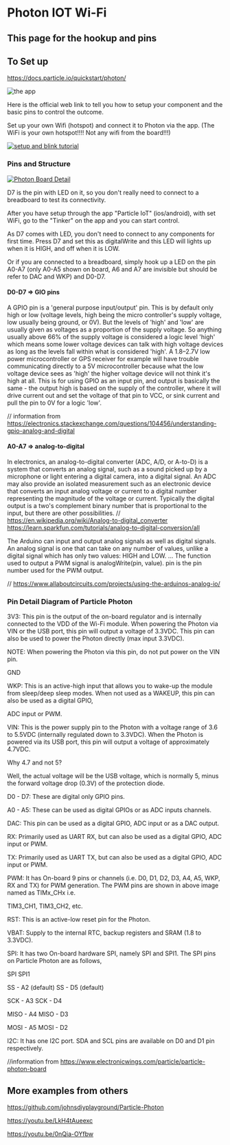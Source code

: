 # Photon IOT Wi-Fi 

## This page for the hookup and pins

## To Set up 
https://docs.particle.io/quickstart/photon/

![the app](https://blog.particle.io/wp-content/uploads/2019/09/app30design.jpg)

Here is the official web link to tell you how to setup your component and the basic pins to control the outcome. 

Set up your own Wifi (hotspot) and connect it to Photon via the app. (The WiFi is your own hotspot!!!! Not any wifi from the board!!!)

[![setup and blink tutorial](https://docs.particle.io/assets/images/photon-kit-new.jpg)](https://vimeo.com/178282058)

### Pins and Structure

[![Photon Board Detail](https://www.electronicwings.com/public/images/user_images/images/Particle_Photon/What%20is%20particle%20photon/Pin%20details%20copy2.jpg)](https://www.electronicwings.com/particle/particle-photon-board)

D7 is the pin with LED on it, so you don't really need to connect to a breadboard to test its connectivity. 

After you have setup through the app "Particle IoT" (ios/android), with set WiFi, go to the "Tinker" on the app and you can start control. 

As D7 comes with LED, you don't need to connect to any components for first time. Press D7 and set this as digitalWrite and this LED will lights up when it is HIGH, and off when it is LOW. 

Or if you are connected to a breadboard, simply hook up a LED on the pin A0-A7 (only A0-A5 shown on board, A6 and A7 are invisible but should be refer to DAC and WKP) and D0-D7.

#### D0-D7 => GIO pins

A GPIO pin is a 'general purpose input/output' pin. This is by default only high or low (voltage levels, high being the micro controller's supply voltage, low usually being ground, or 0V). But the levels of 'high' and 'low' are usually given as voltages as a proportion of the supply voltage. So anything usually above 66% of the supply voltage is considered a logic level 'high' which means some lower voltage devices can talk with high voltage devices as long as the levels fall within what is considered 'high'. A 1.8–2.7V low power microcontroller or GPS receiver for example will have trouble communicating directly to a 5V microcontroller because what the low voltage device sees as 'high' the higher voltage device will not think it's high at all. This is for using GPIO as an input pin, and output is basically the same - the output high is based on the supply of the controller, where it will drive current out and set the voltage of that pin to VCC, or sink current and pull the pin to 0V for a logic 'low'.

// information from https://electronics.stackexchange.com/questions/104456/understanding-gpio-analog-and-digital 

#### A0-A7 => analog-to-digital

In electronics, an analog-to-digital converter (ADC, A/D, or A-to-D) is a system that converts an analog signal, such as a sound picked up by a microphone or light entering a digital camera, into a digital signal. An ADC may also provide an isolated measurement such as an electronic device that converts an input analog voltage or current to a digital number representing the magnitude of the voltage or current. Typically the digital output is a two's complement binary number that is proportional to the input, but there are other possibilities.
// https://en.wikipedia.org/wiki/Analog-to-digital_converter   https://learn.sparkfun.com/tutorials/analog-to-digital-conversion/all 

The Arduino can input and output analog signals as well as digital signals. An analog signal is one that can take on any number of values, unlike a digital signal which has only two values: HIGH and LOW. ... The function used to output a PWM signal is analogWrite(pin, value). pin is the pin number used for the PWM output.

// https://www.allaboutcircuits.com/projects/using-the-arduinos-analog-io/

### Pin Detail Diagram of Particle Photon

3V3: This pin is the output of the on-board regulator and is internally connected to the VDD of the Wi-Fi module. When powering the Photon via VIN or the USB port, this pin will output a voltage of 3.3VDC. This pin can also be used to power the Photon directly (max input 3.3VDC).

NOTE: When powering the Photon via this pin, do not put power on the VIN pin.

GND

WKP: This is an active-high input that allows you to wake-up the module from sleep/deep sleep modes. When not used as a WAKEUP, this pin can also be used as a digital GPIO, 

ADC input or PWM.

VIN: This is the power supply pin to the Photon with a voltage range of 3.6 to 5.5VDC (internally regulated down to 3.3VDC). When the Photon is powered via its USB port, this pin will output a voltage of approximately 4.7VDC.

Why 4.7 and not 5?

Well, the actual voltage will be the USB voltage, which is normally 5, minus the forward voltage drop (0.3V) of the protection diode.

D0 - D7: These are digital only GPIO pins.

A0 - A5: These can be used as digital GPIOs or as ADC inputs channels.

DAC: This pin can be used as a digital GPIO, ADC input or as a DAC output.

RX: Primarily used as UART RX, but can also be used as a digital GPIO, ADC input or PWM.

TX: Primarily used as UART TX, but can also be used as a digital GPIO, ADC input or PWM.

PWM: It has On-board 9 pins or channels (i.e. D0, D1, D2, D3, A4, A5, WKP, RX and TX) for PWM generation. The PWM pins are shown in above image named as TIMx_CHx i.e. 

TIM3_CH1, TIM3_CH2, etc.

RST: This is an active-low reset pin for the Photon.

VBAT: Supply to the internal RTC, backup registers and SRAM (1.8 to 3.3VDC).

SPI: It has two On-board hardware SPI, namely SPI and SPI1.
      The SPI pins on Particle Photon are as follows,

SPI                                                             SPI1          

SS         - A2 (default)                                SS         - D5 (default)

SCK      - A3                                                SCK       - D4

MISO   - A4                                                MISO    - D3

MOSI   - A5                                                MOSI    - D2

I2C: It has one I2C port. SDA and SCL pins are available on D0 and D1 pin respectively.

//information from https://www.electronicwings.com/particle/particle-photon-board 


## More examples from others

https://github.com/johnsdiyplayground/Particle-Photon

https://youtu.be/LkH4tAueexc

https://youtu.be/0nQia-OYfbw

